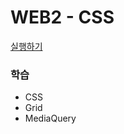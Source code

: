 # WEB2 - CSS

[실행하기](https://hwahyeon.github.io/Web_Open/WEB2%20-%20CSS/1.html)

### 학습
* CSS
* Grid
* MediaQuery
